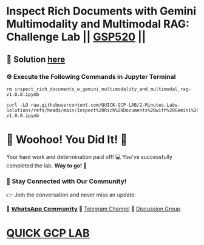 # Inspect Rich Documents with Gemini Multimodality and Multimodal RAG: Challenge Lab || [GSP520](https://www.cloudskillsboost.google/focuses/87625?parent=catalog) ||

## 🔑 Solution [here]()

### ⚙️ Execute the Following Commands in Jupyter Terminal

```
rm inspect_rich_documents_w_gemini_multimodality_and_multimodal_rag-v1.0.0.ipynb

curl -LO raw.githubusercontent.com/QUICK-GCP-LAB/2-Minutes-Labs-Solutions/refs/heads/main/Inspect%20Rich%20Documents%20with%20Gemini%20Multimodality%20and%20Multimodal%20RAG%20Challenge%20Lab/inspect_rich_documents_w_gemini_multimodality_and_multimodal_rag-v1.0.0.ipynb

```

# 🎉 Woohoo! You Did It! 🎉

Your hard work and determination paid off! 💻
You've successfully completed the lab. **Way to go!** 🚀

### 💬 Stay Connected with Our Community!

👉 Join the conversation and never miss an update:

💚 [𝗪𝗵𝗮𝘁𝘀𝗔𝗽𝗽 𝗖𝗼𝗺𝗺𝘂𝗻𝗶𝘁𝘆](https://chat.whatsapp.com/ECJ9h8GA3CA1ksaI9m5NrX)
📢 [Telegram Channel](https://t.me/quickgcplab)
👥 [Discussion Group](https://t.me/quickgcplabchats)

# [QUICK GCP LAB](https://www.youtube.com/@quickgcplab)
